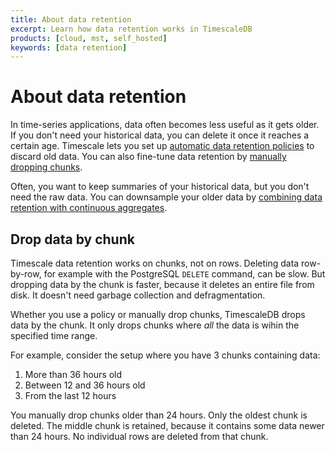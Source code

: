 ```yaml
---
title: About data retention
excerpt: Learn how data retention works in TimescaleDB
products: [cloud, mst, self_hosted]
keywords: [data retention]
---
```


# About data retention

In time-series applications, data often becomes less useful as it gets older. If
you don't need your historical data, you can delete it once it reaches a certain
age. Timescale lets you set up
[automatic data retention policies][retention-policy] to discard old data. You
can also fine-tune data retention by [manually dropping chunks][manual-drop].

Often, you want to keep summaries of your historical data, but you don't need
the raw data. You can downsample your older data by
[combining data retention with continuous aggregates][retention-with-caggs].

## Drop data by chunk

Timescale data retention works on chunks, not on rows. Deleting data
row-by-row, for example with the PostgreSQL `DELETE` command, can be slow. But
dropping data by the chunk is faster, because it deletes an entire file from
disk. It doesn't need garbage collection and defragmentation.

Whether you use a policy or manually drop chunks, TimescaleDB drops data by the
chunk. It only drops chunks where _all_ the data is wihin the specified time
range.

For example, consider the setup where you have 3 chunks containing data:

1.  More than 36 hours old
1.  Between 12 and 36 hours old
1.  From the last 12 hours

You manually drop chunks older than 24 hours. Only the oldest chunk is deleted.
The middle chunk is retained, because it contains some data newer than 24 hours.
No individual rows are deleted from that chunk.

[manual-drop]: /use-timescale/:currentVersion:/data-retention/manually-drop-chunks/
[retention-policy]: /use-timescale/:currentVersion:/data-retention/create-a-retention-policy/
[retention-with-caggs]: /use-timescale/:currentVersion:/data-retention/data-retention-with-continuous-aggregates/
